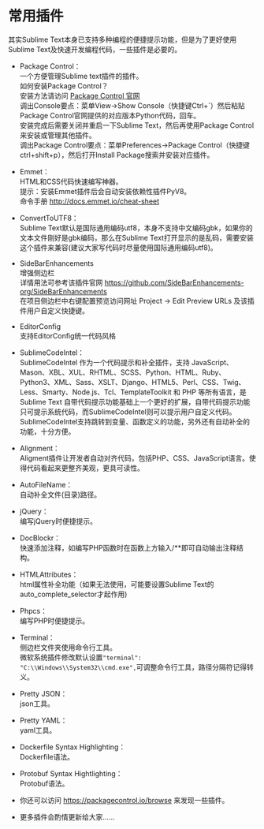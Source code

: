 # 常用插件  
  
其实Sublime Text本身已支持多种编程的便捷提示功能，但是为了更好使用Sublime Text及快速开发编程代码，一些插件是必要的。  
  
* Package Control：  
一个方便管理Sublime text插件的插件。  
如何安装Package Control？  
安装方法请访问 [Package Control 官网](https://packagecontrol.io/installation)  
调出Console要点：菜单View->Show Console（快捷键Ctrl+`）然后粘贴Package Control官网提供的对应版本Python代码，回车。  
安装完成后需要关闭并重启一下Sublime Text，然后再使用Package Control来安装或管理其他插件。  
调出Package Control要点：菜单Preferences->Package Control（快捷键ctrl+shift+p），然后打开Install Package搜索并安装对应插件。  
  
* Emmet：  
HTML和CSS代码快速编写神器。  
提示：安装Emmet插件后会自动安装依赖性插件PyV8。  
命令手册 <http://docs.emmet.io/cheat-sheet>  
  
* ConvertToUTF8：  
Sublime Text默认是国际通用编码utf8，本身不支持中文编码gbk，如果你的文本文件刚好是gbk编码，那么在Sublime Text打开显示的是乱码，需要安装这个插件来兼容(建议大家写代码时尽量使用国际通用编码utf8)。  

* SideBarEnhancements  
增强侧边栏  
详情用法可参考该插件官网 <https://github.com/SideBarEnhancements-org/SideBarEnhancements>  
在项目侧边栏中右键配置预览访问网址 Project -> Edit Preview URLs 及该插件用户自定义快捷键。  
  
* EditorConfig  
支持EditorConfig统一代码风格  
	
* SublimeCodeIntel：  
SublimeCodeIntel 作为一个代码提示和补全插件，支持 JavaScript、Mason、XBL、XUL、RHTML、SCSS、Python、HTML、Ruby、Python3、XML、Sass、XSLT、Django、HTML5、Perl、CSS、Twig、Less、Smarty、Node.js、Tcl、TemplateToolkit 和 PHP 等所有语言，是 Sublime Text 自带代码提示功能基础上一个更好的扩展，自带代码提示功能只可提示系统代码，而SublimeCodeIntel则可以提示用户自定义代码。SublimeCodeIntel支持跳转到变量、函数定义的功能，另外还有自动补全的功能，十分方便。  
  
* Alignment：  
Aligment插件让开发者自动对齐代码，包括PHP、CSS、JavaScript语言。使得代码看起来更整齐美观，更具可读性。  
  
* AutoFileName：  
自动补全文件(目录)路径。  
  
* jQuery：  
编写jQuery时便捷提示。  
  
* DocBlockr：  
快速添加注释，如编写PHP函数时在函数上方输入/**即可自动输出注释结构。  
  
* HTMLAttributes：  
html属性补全功能（如果无法使用，可能要设置Sublime Text的auto_complete_selector才起作用)  
  
* Phpcs：  
编写PHP时便捷提示。  
  
* Terminal：  
侧边栏文件夹使用命令行工具。  
微软系统插件修改默认设置`"terminal": "C:\\Windows\\System32\\cmd.exe",`可调整命令行工具，路径分隔符记得转义。  

* Pretty JSON：  
json工具。  

* Pretty YAML：  
yaml工具。  

* Dockerfile Syntax Highlighting：  
Dockerfile语法。  

* Protobuf Syntax Hightlighting：  
Protobuf语法。  

* 你还可以访问 <https://packagecontrol.io/browse> 来发现一些插件。  
  
* 更多插件会酌情更新给大家……  
